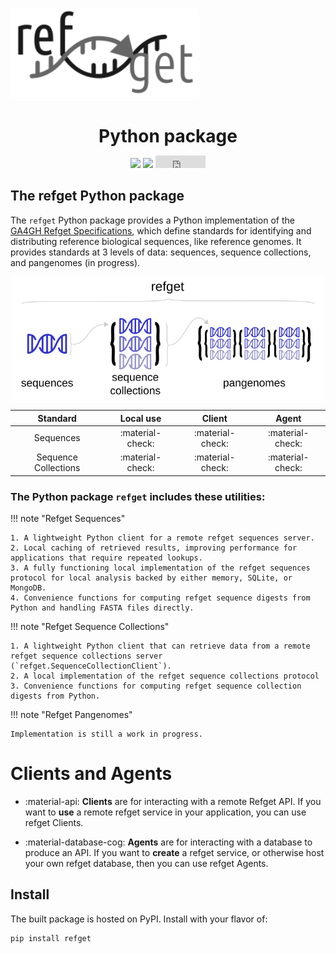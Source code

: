 
# <img src="img/refget_logo.svg" class="img-header" width="300"> 
<h1 align="center" style="margin-bottom:0px">Python package</h1>

<p align="center">
<a href="https://pypi.org/project/refget/"><img src="https://img.shields.io/pypi/v/refget"></a>
<a href="https://github.com/refgenie/refget"><img src="https://img.shields.io/badge/source-github-354a75?logo=github"></a>
<iframe src="https://ghbtns.com/github-btn.html?user=refgenie&repo=refget&type=star&count=true" frameborder="0" scrolling="0" width="80" height="20" title="GitHub"></iframe>
</p>

## The refget Python package

The `refget` Python package provides a Python implementation of the [GA4GH Refget Specifications](https://ga4gh.github.io/refget/), which define standards for identifying and distributing reference biological sequences, like reference genomes. It provides standards at 3 levels of data: sequences, sequence collections, and pangenomes (in progress).

<p align="center">
<img src="img/refget-umbrella.svg" width="500">
</p>


| Standard | Local use | Client | Agent |
|:--------:|:---------:|:------:|:----:|
| Sequences | :material-check: | :material-check: | :material-check: |
| Sequence Collections | :material-check: | :material-check: | :material-check: |


### The Python package `refget` includes these utilities:


!!! note "Refget Sequences"

    1. A lightweight Python client for a remote refget sequences server.
    2. Local caching of retrieved results, improving performance for applications that require repeated lookups.
    3. A fully functioning local implementation of the refget sequences protocol for local analysis backed by either memory, SQLite, or MongoDB.
    4. Convenience functions for computing refget sequence digests from Python and handling FASTA files directly.

!!! note "Refget Sequence Collections"

    1. A lightweight Python client that can retrieve data from a remote refget sequence collections server (`refget.SequenceCollectionClient`).
    2. A local implementation of the refget sequence collections protocol
    3. Convenience functions for computing refget sequence collection digests from Python.

!!! note "Refget Pangenomes"

    Implementation is still a work in progress.

# Clients and Agents

<div class="grid cards" markdown>

- :material-api: **Clients** are for interacting with a remote Refget API. If you want to **use** a remote refget service in your application, you can use refget Clients.

- :material-database-cog: **Agents**  are for interacting with a database to produce an API. If you want to **create** a refget service, or otherwise host your own refget database, then you can use refget Agents.

</div>


## Install

The built package is hosted on PyPI.
Install with your flavor of:

```console
pip install refget
```
